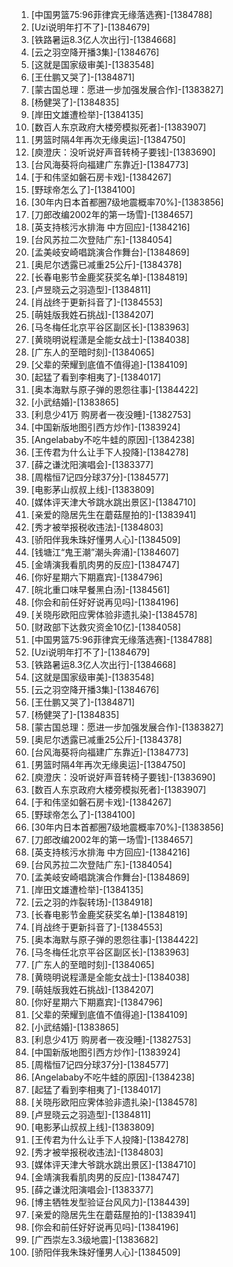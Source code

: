 
1. [中国男篮75:96菲律宾无缘落选赛]-[1384788]
1. [Uzi说明年打不了]-[1384679]
1. [铁路暑运8.3亿人次出行]-[1384668]
1. [云之羽空降开播3集]-[1384676]
1. [这就是国家级审美]-[1383548]
1. [王仕鹏又哭了]-[1384871]
1. [蒙古国总理：愿进一步加强发展合作]-[1383827]
1. [杨健哭了]-[1384835]
1. [岸田文雄遭检举]-[1384135]
1. [数百人东京政府大楼旁模拟死者]-[1383907]
1. [男篮时隔4年再次无缘奥运]-[1384750]
1. [庾澄庆：没听说好声音转椅子要钱]-[1383690]
1. [台风海葵将向福建广东靠近]-[1384773]
1. [于和伟坚如磐石房卡戏]-[1384267]
1. [野球帝怎么了]-[1384100]
1. [30年内日本首都圈7级地震概率70%]-[1383856]
1. [刀郎改编2002年的第一场雪]-[1384657]
1. [英支持核污水排海 中方回应]-[1384216]
1. [台风苏拉二次登陆广东]-[1384054]
1. [孟美岐安崎唱跳演合作舞台]-[1384869]
1. [奥尼尔透露已减重25公斤]-[1384378]
1. [长春电影节金鹿奖获奖名单]-[1384819]
1. [卢昱晓云之羽造型]-[1384811]
1. [肖战终于更新抖音了]-[1384553]
1. [萌娃版我姓石挑战]-[1384207]
1. [马冬梅任北京平谷区副区长]-[1383963]
1. [黄晓明说程潇是全能女战士]-[1384038]
1. [广东人的至暗时刻]-[1384065]
1. [父辈的荣耀到底值不值得追]-[1384109]
1. [起猛了看到李相夷了]-[1384017]
1. [奥本海默与原子弹的恩怨往事]-[1384422]
1. [小武结婚]-[1383865]
1. [利息少41万 购房者一夜没睡]-[1382753]
1. [中国新版地图引西方炒作]-[1383924]
1. [Angelababy不吃牛蛙的原因]-[1384238]
1. [王传君为什么让手下人投降]-[1384278]
1. [薛之谦沈阳演唱会]-[1383377]
1. [周楷恒7记四分球37分]-[1384577]
1. [电影茅山叔叔上线]-[1383809]
1. [媒体评天津大爷跳水跳出景区]-[1384710]
1. [亲爱的隐居先生在蘑菇屋拍的]-[1383941]
1. [秀才被举报税收违法]-[1384803]
1. [骄阳伴我朱珠好懂男人心]-[1384509]
1. [钱塘江“鬼王潮”潮头奔涌]-[1384607]
1. [金靖演我看肌肉男的反应]-[1384747]
1. [你好星期六下期嘉宾]-[1384796]
1. [皖北重口味早餐黑白汤]-[1384561]
1. [你会和前任好好说再见吗]-[1384196]
1. [关晓彤欧阳应霁体验非遗扎染]-[1384578]
1. [财政部下达救灾资金10亿]-[1384058]
1. [中国男篮75:96菲律宾无缘落选赛]-[1384788]
1. [Uzi说明年打不了]-[1384679]
1. [铁路暑运8.3亿人次出行]-[1384668]
1. [这就是国家级审美]-[1383548]
1. [云之羽空降开播3集]-[1384676]
1. [王仕鹏又哭了]-[1384871]
1. [杨健哭了]-[1384835]
1. [蒙古国总理：愿进一步加强发展合作]-[1383827]
1. [奥尼尔透露已减重25公斤]-[1384378]
1. [台风海葵将向福建广东靠近]-[1384773]
1. [男篮时隔4年再次无缘奥运]-[1384750]
1. [庾澄庆：没听说好声音转椅子要钱]-[1383690]
1. [数百人东京政府大楼旁模拟死者]-[1383907]
1. [于和伟坚如磐石房卡戏]-[1384267]
1. [野球帝怎么了]-[1384100]
1. [30年内日本首都圈7级地震概率70%]-[1383856]
1. [刀郎改编2002年的第一场雪]-[1384657]
1. [英支持核污水排海 中方回应]-[1384216]
1. [台风苏拉二次登陆广东]-[1384054]
1. [孟美岐安崎唱跳演合作舞台]-[1384869]
1. [岸田文雄遭检举]-[1384135]
1. [云之羽的炸裂转场]-[1384918]
1. [长春电影节金鹿奖获奖名单]-[1384819]
1. [肖战终于更新抖音了]-[1384553]
1. [奥本海默与原子弹的恩怨往事]-[1384422]
1. [马冬梅任北京平谷区副区长]-[1383963]
1. [广东人的至暗时刻]-[1384065]
1. [黄晓明说程潇是全能女战士]-[1384038]
1. [萌娃版我姓石挑战]-[1384207]
1. [你好星期六下期嘉宾]-[1384796]
1. [父辈的荣耀到底值不值得追]-[1384109]
1. [小武结婚]-[1383865]
1. [利息少41万 购房者一夜没睡]-[1382753]
1. [中国新版地图引西方炒作]-[1383924]
1. [周楷恒7记四分球37分]-[1384577]
1. [Angelababy不吃牛蛙的原因]-[1384238]
1. [起猛了看到李相夷了]-[1384017]
1. [关晓彤欧阳应霁体验非遗扎染]-[1384578]
1. [卢昱晓云之羽造型]-[1384811]
1. [电影茅山叔叔上线]-[1383809]
1. [王传君为什么让手下人投降]-[1384278]
1. [秀才被举报税收违法]-[1384803]
1. [媒体评天津大爷跳水跳出景区]-[1384710]
1. [金靖演我看肌肉男的反应]-[1384747]
1. [薛之谦沈阳演唱会]-[1383377]
1. [博主牺牲发型验证台风风力]-[1384439]
1. [亲爱的隐居先生在蘑菇屋拍的]-[1383941]
1. [你会和前任好好说再见吗]-[1384196]
1. [广西崇左3.3级地震]-[1383682]
1. [骄阳伴我朱珠好懂男人心]-[1384509]